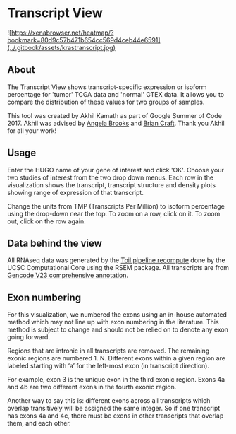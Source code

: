 # Transcript View

![https://xenabrowser.net/heatmap/?bookmark=80d9c57b471b654cc569d4ceb44e6591](../.gitbook/assets/krastranscript.jpg)

## About <a id="about"></a>

The Transcript View shows transcript-specific expression or isoform percentage for 'tumor' TCGA data and 'normal' GTEX data. It allows you to compare the distribution of these values for two groups of samples.

This tool was created by Akhil Kamath as part of Google Summer of Code 2017. Akhil was advised by [Angela Brooks](https://brookslab.soe.ucsc.edu/) and [Brian Craft](https://github.com/acthp). Thank you Akhil for all your work!

## Usage <a id="usage"></a>

Enter the HUGO name of your gene of interest and click 'OK'. Choose your two studies of interest from the two drop down menus. Each row in the visualization shows the transcript, transcript structure and density plots showing range of expression of that transcript.

Change the units from TMP \(Transcripts Per Million\) to isoform percentage using the drop-down near the top. To zoom on a row, click on it. To zoom out, click on the row again.

## Data behind the view

All RNAseq data was generated by the [Toil pipeline recompute](https://xenabrowser.net/datapages/?host=https://toil.xenahubs.net) done by the UCSC Computational Core using the RSEM package. All transcripts are from [Gencode V23 comprehensive annotation](https://www.gencodegenes.org/human/release_23.html).

## Exon numbering <a id="exonnumbering"></a>

For this visualization, we numbered the exons using an in-house automated method which may not line up with exon numbering in the literature. This method is subject to change and should not be relied on to denote any exon going forward.

Regions that are intronic in all transcripts are removed. The remaining exonic regions are numbered 1..N. Different exons within a given region are labeled starting with ‘a’ for the left-most exon \(in transcript direction\).

For example, exon 3 is the unique exon in the third exonic region. Exons 4a and 4b are two different exons in the fourth exonic region.

Another way to say this is: different exons across all transcripts which overlap transitively will be assigned the same integer. So if one transcript has exons 4a and 4c, there must be exons in other transcripts that overlap them, and each other.

